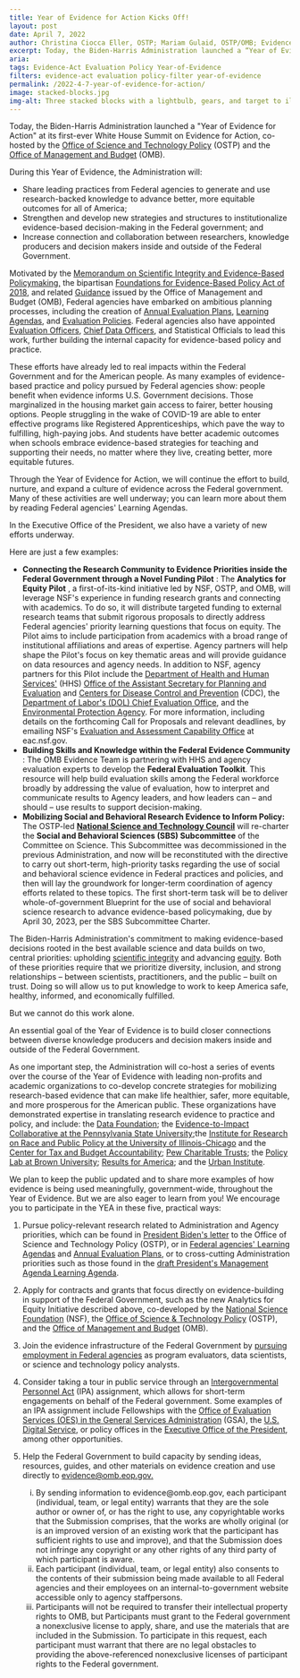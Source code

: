 ```yaml
---
title: Year of Evidence for Action Kicks Off!
layout: post
date: April 7, 2022
author: Christina Ciocca Eller, OSTP; Mariam Gulaid, OSTP/OMB; Evidence Team, OMB
excerpt: Today, the Biden-Harris Administration launched a “Year of Evidence for Action” at its first-ever White House Summit on Evidence for Action, co-hosted by the Office of Science and Technology Policy (OSTP) and the Office of Management and Budget (OMB). 
aria: 
tags: Evidence-Act Evaluation Policy Year-of-Evidence
filters: evidence-act evaluation policy-filter year-of-evidence
permalink: /2022-4-7-year-of-evidence-for-action/
image: stacked-blocks.jpg
img-alt: Three stacked blocks with a lightbulb, gears, and target to illustrate ideas leading to action.
---
```


Today, the Biden-Harris Administration launched a &quot;Year of Evidence for Action&quot; at its first-ever White House Summit on Evidence for Action, co-hosted by the [Office of Science and Technology Policy](https://www.whitehouse.gov/ostp) (OSTP) and the [Office of Management and Budget](https://www.whitehouse.gov/omb) (OMB).

During this Year of Evidence, the Administration will:

- Share leading practices from Federal agencies to generate and use research-backed knowledge to advance better, more equitable outcomes for all of America;
- Strengthen and develop new strategies and structures to institutionalize evidence-based decision-making in the Federal government; and
- Increase connection and collaboration between researchers, knowledge producers and decision makers inside and outside of the Federal Government.

Motivated by the [Memorandum on Scientific Integrity and Evidence-Based Policymaking,](https://www.whitehouse.gov/briefing-room/presidential-actions/2021/01/27/memorandum-on-restoring-trust-in-government-through-scientific-integrity-and-evidence-based-policymaking/) the bipartisan [Foundations for Evidence-Based Policy Act of 2018](https://www.congress.gov/bill/115th-congress/house-bill/4174), and related [Guidance](https://www.whitehouse.gov/wp-content/uploads/2021/06/M-21-27.pdf) issued by the Office of Management and Budget (OMB), Federal agencies have embarked on ambitious planning processes, including the creation of [Annual Evaluation Plans](https://www.evaluation.gov/evidence-plans/annual-evaluation-plan/), [Learning Agendas](https://www.evaluation.gov/evidence-plans/learning-agenda/), and [Evaluation Policies](https://www.evaluation.gov/evidence-plans/evaluation-policies/). Federal agencies also have appointed [Evaluation Officers](https://www.evaluation.gov/evaluation-officer-council/#members), [Chief Data Officers](https://www.cdo.gov/), and Statistical Officials to lead this work, further building the internal capacity for evidence-based policy and practice.

These efforts have already led to real impacts within the Federal Government and for the American people. As many examples of evidence-based practice and policy pursued by Federal agencies show: people benefit when evidence informs U.S. Government decisions. Those marginalized in the housing market gain access to fairer, better housing options. People struggling in the wake of COVID-19 are able to enter effective programs like Registered Apprenticeships, which pave the way to fulfilling, high-paying jobs. And students have better academic outcomes when schools embrace evidence-based strategies for teaching and supporting their needs, no matter where they live, creating better, more equitable futures.

Through the Year of Evidence for Action, we will continue the effort to build, nurture, and expand a culture of evidence across the Federal government. Many of these activities are well underway; you can learn more about them by reading Federal agencies&#39; Learning Agendas.

In the Executive Office of the President, we also have a variety of new efforts underway.

Here are just a few examples:

- **Connecting the Research Community to Evidence Priorities inside the Federal Government through a Novel Funding Pilot** : The **Analytics for Equity Pilot** , a first-of-its-kind initiative led by NSF, OSTP, and OMB, will leverage NSF&#39;s experience in funding research grants and connecting with academics. To do so, it will distribute targeted funding to external research teams that submit rigorous proposals to directly address Federal agencies&#39; priority learning questions that focus on equity. The Pilot aims to include participation from academics with a broad range of institutional affiliations and areas of expertise. Agency partners will help shape the Pilot&#39;s focus on key thematic areas and will provide guidance on data resources and agency needs. In addition to NSF, agency partners for this Pilot include the [Department of Health and Human Services&#39;](https://www.hhs.gov/) (HHS) [Office of the Assistant Secretary for Planning and Evaluation](https://aspe.hhs.gov/) and [Centers for Disease Control and Prevention](https://www.cdc.gov/) (CDC), the [Department of Labor&#39;s (DOL) Chief Evaluation Office](https://www.dol.gov/agencies/oasp/evaluation), and the [Environmental Protection Agency](https://www.epa.gov/). For more information, including details on the forthcoming Call for Proposals and relevant deadlines, by emailing NSF&#39;s [Evaluation and Assessment Capability Office](https://nsf.gov/od/oia/eac/) at eac.nsf.gov.
- **Building Skills and Knowledge within the Federal Evidence Community** : The OMB Evidence Team is partnering with HHS and agency evaluation experts to develop the **Federal Evaluation Toolkit**. This resource will help build evaluation skills among the Federal workforce broadly by addressing the value of evaluation, how to interpret and communicate results to Agency leaders, and how leaders can – and should – use results to support decision-making.
- **Mobilizing Social and Behavioral Research Evidence to Inform Policy:** The OSTP-led [**National Science and Technology Council**](https://www.whitehouse.gov/ostp/nstc/) will re-charter the **Social and Behavioral Sciences (SBS) Subcommittee** of the Committee on Science. This Subcommittee was decommissioned in the previous Administration, and now will be reconstituted with the directive to carry out short-term, high-priority tasks regarding the use of social and behavioral science evidence in Federal practices and policies, and then will lay the groundwork for longer-term coordination of agency efforts related to these topics. The first short-term task will be to deliver whole-of-government Blueprint for the use of social and behavioral science research to advance evidence-based policymaking, due by April 30, 2023, per the SBS Subcommittee Charter.

The Biden-Harris Administration&#39;s commitment to making evidence-based decisions rooted in the best available science and data builds on two, central priorities: upholding [scientific integrity](https://www.whitehouse.gov/wp-content/uploads/2022/01/01-22-Protecting_the_Integrity_of_Government_Science.pdf) and advancing [equity](https://www.whitehouse.gov/briefing-room/presidential-actions/2021/01/20/executive-order-advancing-racial-equity-and-support-for-underserved-communities-through-the-federal-government/). Both of these priorities require that we prioritize diversity, inclusion, and strong relationships – between scientists, practitioners, and the public – built on trust. Doing so will allow us to put knowledge to work to keep America safe, healthy, informed, and economically fulfilled.

But we cannot do this work alone.

An essential goal of the Year of Evidence is to build closer connections between diverse knowledge producers and decision makers inside and outside of the Federal Government.

As one important step, the Administration will co-host a series of events over the course of the Year of Evidence with leading non-profits and academic organizations to co-develop concrete strategies for mobilizing research-based evidence that can make life healthier, safer, more equitable, and more prosperous for the American public. These organizations have demonstrated expertise in translating research evidence to practice and policy, and include: the [Data Foundation](https://www.datafoundation.org/); the [Evidence-to-Impact Collaborative at the Pennsylvania State University](https://evidence2impact.psu.edu/);the [Institute for Research on Race and Public Policy at the University of Illinois-Chicago](https://irrpp.uic.edu/) and the [Center for Tax and Budget Accountability](https://www.ctbaonline.org/); [Pew Charitable Trusts](https://www.pewtrusts.org/); the [Policy Lab at Brown University](https://thepolicylab.brown.edu/); [Results for America](https://results4america.org/); and the [Urban Institute](https://www.urban.org/).

We plan to keep the public updated and to share more examples of how evidence is being used meaningfully, government-wide, throughout the Year of Evidence. But we are also eager to learn from you! We encourage you to participate in the YEA in these five, practical ways:

1. Pursue policy-relevant research related to Administration and Agency priorities, which can be found in [President Biden&#39;s letter](https://www.whitehouse.gov/briefing-room/statements-releases/2021/01/20/a-letter-to-dr-eric-s-lander-the-presidents-science-advisor-and-nominee-as-director-of-the-office-of-science-and-technology-policy/) to the Office of Science and Technology Policy (OSTP), or in [Federal agencies&#39; Learning Agendas](https://www.evaluation.gov/evidence-plans/learning-agenda/) and [Annual Evaluation Plans](https://www.evaluation.gov/evidence-plans/annual-evaluation-plan/), or to cross-cutting Administration priorities such as those found in the [draft President&#39;s Management Agenda Learning Agenda](https://www.performance.gov/pma/learning-agenda/).

2. Apply for contracts and grants that focus directly on evidence-building in support of the Federal Government, such as the new Analytics for Equity Initiative described above, co-developed by the [National Science Foundation](https://www.nsf.gov/) (NSF), the [Office of Science &amp; Technology Policy](https://www.whitehouse.gov/ostp/) (OSTP), and the [Office of Management and Budget](https://www.whitehouse.gov/omb/) (OMB).

3. Join the evidence infrastructure of the Federal Government by [pursuing employment in Federal agencies](https://www.usajobs.gov/) as program evaluators, data scientists, or science and technology policy analysts.

4. Consider taking a tour in public service through an [Intergovernmental Personnel Act](https://www.opm.gov/policy-data-oversight/hiring-information/intergovernment-personnel-act/) (IPA) assignment, which allows for short-term engagements on behalf of the Federal government. Some examples of an IPA assignment include Fellowships with the [Office of Evaluation Services (OES) in the General Services Administration](https://oes.gsa.gov/opps/) (GSA), the [U.S. Digital Service](https://www.usds.gov/apply), or policy offices in the [Executive Office of the President](https://www.whitehouse.gov/administration/executive-office-of-the-president/), among other opportunities.

5. Help the Federal Government to build capacity by sending ideas, resources, guides, and other materials on evidence creation and use directly to [evidence@omb.eop.gov.](mailto:evidence@omb.eop.gov)
    <ul style="list-style-type: lower-roman;">
    <li>By sending information to evidence@omb.eop.gov, each participant (individual, team, or legal entity) warrants that they are the sole author or owner of, or has the right to use, any copyrightable works that the Submission comprises, that the works are wholly original (or is an improved version of an existing work that the participant has sufficient rights to use and improve), and that the Submission does not infringe any copyright or any other rights of any third party of which participant is aware.</li>
    <li>Each participant (individual, team, or legal entity) also consents to the contents of their submission being made available to all Federal agencies and their employees on an internal-to-government website accessible only to agency staffpersons.</li>
    <li>Participants will not be required to transfer their intellectual property rights to OMB, but Participants must grant to the Federal government a nonexclusive license to apply, share, and use the materials that are included in the Submission. To participate in this request, each participant must warrant that there are no legal obstacles to providing the above-referenced nonexclusive licenses of participant rights to the Federal government.</li>
    </ul>

